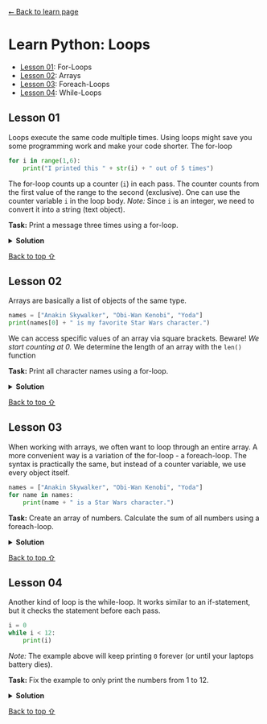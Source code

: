 [⭠ Back to learn page](https://github.com/JonasKoenig/CodeOnMyMind/tree/master/projects/learn-python)

# Learn Python: Loops

- [Lesson 01](#lesson-01): For-Loops
- [Lesson 02](#lesson-02): Arrays
- [Lesson 03](#lesson-03): Foreach-Loops
- [Lesson 04](#lesson-04): While-Loops

## Lesson 01

Loops execute the same code multiple times. Using loops might save you some programming work and make your code shorter. The for-loop

```python
for i in range(1,6):
    print("I printed this " + str(i) + " out of 5 times")
```

The for-loop counts up a counter (`i`) in each pass. The counter counts from the first value of the range to the second (exclusive). One can use the counter variable `i` in the loop body. _Note:_ Since `i` is an integer, we need to convert it into a string (text object).

**Task:** Print a message three times using a for-loop.

<details>
<summary><b>Solution</b></summary>

```python
for i in range(0,3):
    print("Don't repeat yourself.")
```
Result: `Don't repeat yourself. Don't repeat yourself. Don't repeat yourself.`

</details>

[Back to top &#8679;](#learn-python)

## Lesson 02

Arrays are basically a list of objects of the same type.

```python
names = ["Anakin Skywalker", "Obi-Wan Kenobi", "Yoda"]
print(names[0] + " is my favorite Star Wars character.")
```

We can access specific values of an array via square brackets. Beware! _We start counting at 0._ We determine the length of an array with the `len()` function

**Task:** Print all character names using a for-loop.

<details>
<summary><b>Solution</b></summary>

```python
names = ["Anakin Skywalker", "Obi-Wan Kenobi", "Yoda"]
for i in range(0, len(names)):
    print(names[i] + " is a Star Wars character.")
```
Result: `Anakin Skywalker is a Star Wars character. Obi-Wan Kenobi is a Star Wars character. Yoda is a Star Wars character.`

</details>

[Back to top &#8679;](#learn-python)

## Lesson 03

When working with arrays, we often want to loop through an entire array. A more convenient way is a variation of the for-loop - a foreach-loop. The syntax is practically the same, but instead of a counter variable, we use every object itself.

```python
names = ["Anakin Skywalker", "Obi-Wan Kenobi", "Yoda"]
for name in names:
    print(name + " is a Star Wars character.")
```

**Task:** Create an array of numbers. Calculate the sum of all numbers using a foreach-loop.

<details>
<summary><b>Solution</b></summary>

```python
numbers = [4, 9, 17, 20, 21, 42, 200, 1024]
sum = 0
for number in numbers:
    sum = sum + number

print(sum)
```
Result: `1337`

</details>

[Back to top &#8679;](#learn-python)

## Lesson 04

Another kind of loop is the while-loop. It works similar to an if-statement, but it checks the statement before each pass.

```python
i = 0
while i < 12:
    print(i)
```

_Note:_ The example above will keep printing `0` forever (or until your laptops battery dies).

**Task:** Fix the example to only print the numbers from 1 to 12.

<details>
<summary><b>Solution</b></summary>

```python
i = 0
while i < 12:
    i = i + 1
    print(i)
```
Result: `1 2 3 4 5 6 7 8 9 10 11 12`

</details>

[Back to top &#8679;](#learn-python)
